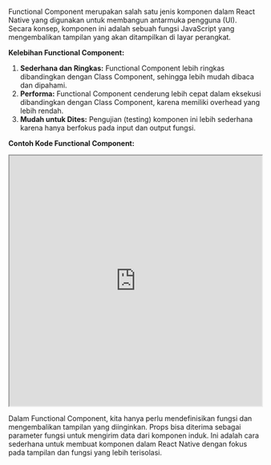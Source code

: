 Functional Component merupakan salah satu jenis komponen dalam React Native yang digunakan untuk membangun antarmuka pengguna (UI). Secara konsep, komponen ini adalah sebuah fungsi JavaScript yang mengembalikan tampilan yang akan ditampilkan di layar perangkat.

**Kelebihan Functional Component:**

1. **Sederhana dan Ringkas:** Functional Component lebih ringkas dibandingkan dengan Class Component, sehingga lebih mudah dibaca dan dipahami.
2. **Performa:** Functional Component cenderung lebih cepat dalam eksekusi dibandingkan dengan Class Component, karena memiliki overhead yang lebih rendah.
3. **Mudah untuk Dites:** Pengujian (testing) komponen ini lebih sederhana karena hanya berfokus pada input dan output fungsi.

**Contoh Kode Functional Component:**

<iframe src="https://snack.expo.dev/@doltons/functional-component" height="500" width="100%"></iframe>

<!-- **Penggunaan dan Penjelasan Kode:**

- Import React dan komponen yang diperlukan dari 'react-native'.
- Deklarasikan sebuah fungsi bernama `FunctionalComponentExample` yang menerima parameter `props`.
- Fungsi ini mengembalikan elemen `<View>` yang berisi elemen-elemen `<Text>`. Ini adalah tampilan yang akan ditampilkan di layar.
- Dalam contoh ini, ada dua elemen `<Text>`. Yang pertama adalah pesan statis, dan yang kedua menampilkan nilai props yang diterima dari luar komponen.
- Terakhir, eksport komponen agar bisa digunakan di file lain. -->

Dalam Functional Component, kita hanya perlu mendefinisikan fungsi dan mengembalikan tampilan yang diinginkan. Props bisa diterima sebagai parameter fungsi untuk mengirim data dari komponen induk. Ini adalah cara sederhana untuk membuat komponen dalam React Native dengan fokus pada tampilan dan fungsi yang lebih terisolasi.

